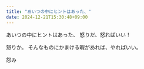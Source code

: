 ```yaml
---
title: "あいつの中にヒントはあった、"
date: 2024-12-21T15:30:48+09:00
---
```

あいつの中にヒントはあった、
怒りだ、怒ればいい！

怒りか。
そんなものにかまける暇があれば、やればいい。

怨み

